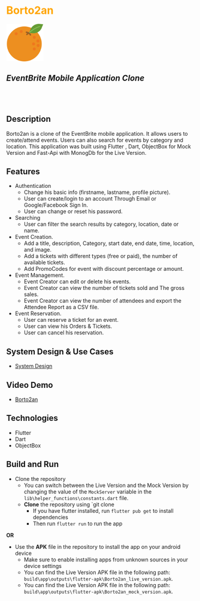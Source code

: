 <!-- # Borto2an -->
<h1><span style="color:orange">Borto2an</span></h1>
<img src="assets\images\icon.png" alt= “Icon_Image” width="100" height="100">


<!-- ![Icon Image](assets\images\icon.png "Borto2an") -->
<h2><i>EventBrite Mobile Application Clone</i><h2>
</br>

## Description
Borto2an is a clone of the EventBrite mobile application. It allows users to create/attend events. Users can also search for events by category and location. This application was built using Flutter , Dart, ObjectBox for Mock Version and Fast-Api with MonogDb for the Live Version.

## Features
- Authentication
    - Change his basic info (firstname, lastname, profile picture).
    - User can create/login to an account Through Email or Google/Facebook Sign In.
    - User can change or reset his password.
- Searching
  - User can filter the search results by category, location, date or name.  
- Event Creation.
  - Add a title, description, Category, start date, end date, time, location, and image.
  - Add a tickets with different types (free or paid), the number of available tickets. 
  - Add PromoCodes for event with discount percentage or amount.
-  Event Management.
   - Event Creator can edit or delete his events.
   - Event Creator can view the number of tickets sold and The gross sales.
   - Event Creator can view the number of attendees and export the Attendee Report as a CSV file.
- Event Reservation.
  - User can reserve a ticket for an event.
  - User can view his Orders & Tickets.
  - User can cancel his reservation.

## System Design & Use Cases
- [System Design](https://docs.google.com/document/d/1kgJhUFcH2WChgHNx6hugNkqRAAz4JfM9X7ZONHxMlHA/edit?usp=sharing)
## Video Demo
- [Borto2an](https://youtu.be/jnUNzxHT0Ew)

## Technologies
- Flutter
- Dart
- ObjectBox

## Build and Run
- Clone the repository
  - You can switch between the Live Version and the Mock Version by changing the value of the `MockServer` variable in the `lib\helper_functions\constants.dart` file.
  - <strong>Clone</strong> the repository using `git clone
    - If you have flutter installed, run `flutter pub get` to install dependencies
    - Then run `flutter run` to run the app

<strong>OR</strong>

- Use the <strong>APK</strong> file in the repository to install the app on your android device
    - Make sure to enable installing apps from unknown sources in your device settings
    - You can find the Live Version APK file in the following path: `build\app\outputs\flutter-apk\Borto2an_live_version.apk`.
    - You can find the Live Version APK file in the following path: `build\app\outputs\flutter-apk\Borto2an_mock_version.apk`.